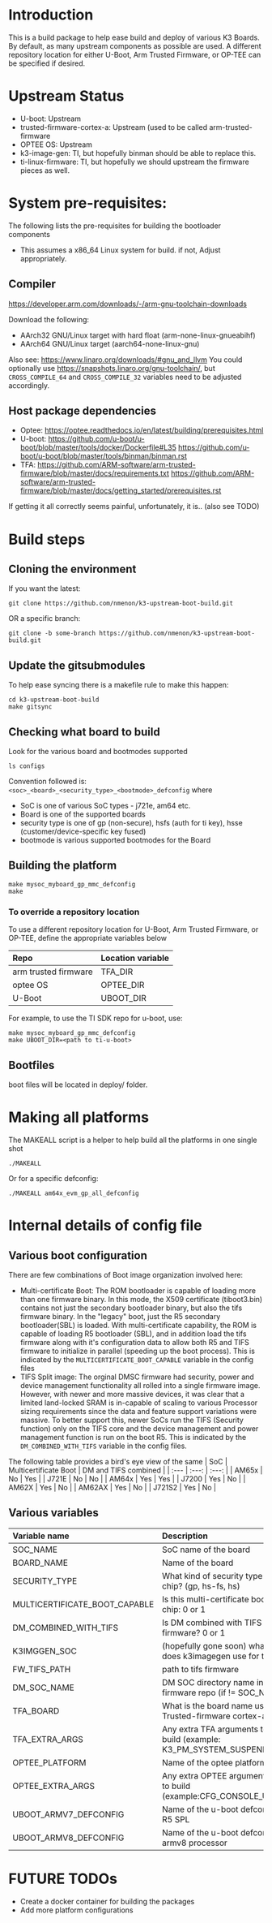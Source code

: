 # Introduction

This is a build package to help ease build and deploy of various K3
Boards.  By default, as many upstream components as possible are used.
A different repository location for either U-Boot, Arm Trusted Firmware, or
OP-TEE can be specified if desired.

# Upstream Status

* U-boot: Upstream
* trusted-firmware-cortex-a: Upstream (used to be called arm-trusted-firmware
* OPTEE OS: Upstream
* k3-image-gen: TI, but hopefully binman should be able to replace this.
* ti-linux-firmware: TI, but hopefully we should upstream the firmware pieces as well.

# System pre-requisites:
The following lists the pre-requisites for building the bootloader components

* This assumes a x86_64 Linux system for build. if not, Adjust appropriately.

## Compiler

https://developer.arm.com/downloads/-/arm-gnu-toolchain-downloads

Download the following:
* AArch32 GNU/Linux target with hard float (arm-none-linux-gnueabihf)
* AArch64 GNU/Linux target (aarch64-none-linux-gnu)

Also see: https://www.linaro.org/downloads/#gnu_and_llvm You could
optionally use https://snapshots.linaro.org/gnu-toolchain/, but
`CROSS_COMPILE_64` and `CROSS_COMPILE_32` variables need to be
adjusted accordingly.

## Host package dependencies

* Optee: https://optee.readthedocs.io/en/latest/building/prerequisites.html
* U-boot: https://github.com/u-boot/u-boot/blob/master/tools/docker/Dockerfile#L35 https://github.com/u-boot/u-boot/blob/master/tools/binman/binman.rst
* TFA: https://github.com/ARM-software/arm-trusted-firmware/blob/master/docs/requirements.txt https://github.com/ARM-software/arm-trusted-firmware/blob/master/docs/getting_started/prerequisites.rst

If getting it all correctly seems painful, unfortunately, it is.. (also see TODO)

# Build steps

## Cloning the environment

If you want the latest:
```
git clone https://github.com/nmenon/k3-upstream-boot-build.git
```
OR a specific branch:
```
git clone -b some-branch https://github.com/nmenon/k3-upstream-boot-build.git
```

## Update the gitsubmodules

To help ease syncing there is a makefile rule to make this happen:
```
cd k3-upstream-boot-build
make gitsync
```

## Checking what board to build
Look for the various board and bootmodes supported

```
ls configs
```

Convention followed is: ```<soc>_<board>_<security_type>_<bootmode>_defconfig``` where

* SoC is one of various SoC types - j721e, am64 etc.
* Board is one of the supported boards
* security type is one of gp (non-secure), hsfs (auth for ti key), hsse (customer/device-specific key fused)
* bootmode is various supported bootmodes for the Board

## Building the platform

```
make mysoc_myboard_gp_mmc_defconfig
make
```

### To override a repository location
To use a different repository location for U-Boot, Arm Trusted Firmware, or
OP-TEE, define the appropriate variables below

| Repo | Location variable |
| :--- | :--- |
| arm trusted firmware | TFA_DIR |
| optee OS | OPTEE_DIR |
| U-Boot | UBOOT_DIR |

For example, to use the TI SDK repo for u-boot, use:

```
make mysoc_myboard_gp_mmc_defconfig
make UBOOT_DIR=<path to ti-u-boot>
```

## Bootfiles

boot files will be located in deploy/ folder.

# Making all platforms

The MAKEALL script is a helper to help build all the platforms in one single shot

```
./MAKEALL
```
Or for a specific defconfig:
```
./MAKEALL am64x_evm_gp_all_defconfig
```

# Internal details of config file

## Various boot configuration

There are few combinations of Boot image organization involved here:

* Multi-certificate Boot: The ROM bootloader is capable of loading
  more than one firmware binary. In this mode, the X509 certificate
  (tiboot3.bin) contains not just the secondary bootloader binary, but also
  the tifs firmware binary. In the "legacy" boot, just the R5 secondary
  bootloader(SBL) is loaded. With multi-certificate capability, the ROM
  is capable of loading R5 bootloader (SBL), and in addition load the tifs
  firmware along with it's configuration data to allow both R5 and TIFS firmware
  to initialize in parallel (speeding up the boot process). This is indicated
  by the `MULTICERTIFICATE_BOOT_CAPABLE` variable in the config files
* TIFS Split image: The orginal DMSC firmware had security, power and device
  management functionality all rolled into a single firmware image. However,
  with newer and more massive devices, it was clear that a limited land-locked
  SRAM is in-capable of scaling to various Processor sizing requirements since
  the data and feature support variations were massive. To better support this,
  newer SoCs run the TIFS (Security function) only on the TIFS core and the
  device management and power management function is run on the boot R5. This
  is indicated by the `DM_COMBINED_WITH_TIFS` variable in the config files.

The following table provides a bird's eye view of the same
| SoC     | Multicertificate Boot | DM and TIFS combined |
| :---    |            :---:      |            :---:     |
| AM65x   |           No          |           Yes        |
| J721E   |           No          |           No         |
| AM64x   |           Yes         |           Yes        |
| J7200   |           Yes         |           No         |
| AM62X   |           Yes         |           No         |
| AM62AX  |           Yes         |           No         |
| J721S2  |           Yes         |           No         |

## Various variables

| Variable name         | Description |
| :---                  | :---        |
| SOC_NAME   | SoC name of the board |
| BOARD_NAME   | Name of the board |
| SECURITY_TYPE   | What kind of security type is the chip? (gp, hs-fs, hs) |
| MULTICERTIFICATE_BOOT_CAPABLE | Is this multi-certificate boot capable chip: 0 or 1|
| DM_COMBINED_WITH_TIFS | Is DM combined with TIFS in the firmware? 0 or 1|
| K3IMGGEN_SOC | (hopefully gone soon) what name does k3imagegen use for this SoC?|
| FW_TIFS_PATH | path to tifs firmware |
| DM_SOC_NAME | DM SOC directory name in linux-firmware repo (if != SOC_NAME) |
| TFA_BOARD | What is the board name used in Trusted-firmware cortex-a? |
| TFA_EXTRA_ARGS | Any extra TFA arguments to pass to build (example: K3_PM_SYSTEM_SUSPEND=1) |
| OPTEE_PLATFORM | Name of the optee platform |
| OPTEE_EXTRA_ARGS | Any extra OPTEE arguments to pass to build (example:CFG_CONSOLE_UART=0x8) |
| UBOOT_ARMV7_DEFCONFIG | Name of the u-boot defconfig for the R5 SPL |
| UBOOT_ARMV8_DEFCONFIG | Name of the u-boot defconfig for the armv8 processor |

# FUTURE TODOs

* Create a docker container for building the packages
* Add more platform configurations
